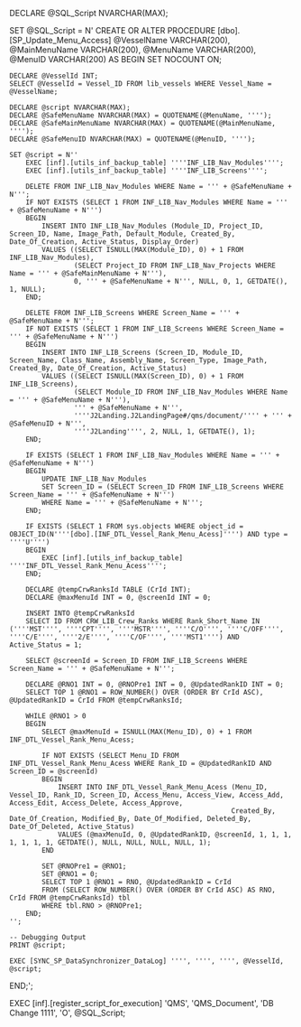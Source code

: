 DECLARE @SQL_Script NVARCHAR(MAX);

SET @SQL_Script = N'
CREATE OR ALTER PROCEDURE [dbo].[SP_Update_Menu_Access]
    @VesselName VARCHAR(200),
    @MainMenuName VARCHAR(200),
    @MenuName VARCHAR(200),
    @MenuID VARCHAR(200)
AS
BEGIN
    SET NOCOUNT ON;

    DECLARE @VesselId INT;
    SELECT @VesselId = Vessel_ID FROM lib_vessels WHERE Vessel_Name = @VesselName;

    DECLARE @script NVARCHAR(MAX);
    DECLARE @SafeMenuName NVARCHAR(MAX) = QUOTENAME(@MenuName, '''');
    DECLARE @SafeMainMenuName NVARCHAR(MAX) = QUOTENAME(@MainMenuName, '''');
    DECLARE @SafeMenuID NVARCHAR(MAX) = QUOTENAME(@MenuID, '''');

    SET @script = N''
        EXEC [inf].[utils_inf_backup_table] ''''INF_LIB_Nav_Modules'''';
        EXEC [inf].[utils_inf_backup_table] ''''INF_LIB_Screens''''; 

        DELETE FROM INF_LIB_Nav_Modules WHERE Name = ''' + @SafeMenuName + N''';
        IF NOT EXISTS (SELECT 1 FROM INF_LIB_Nav_Modules WHERE Name = ''' + @SafeMenuName + N''')
        BEGIN
            INSERT INTO INF_LIB_Nav_Modules (Module_ID, Project_ID, Screen_ID, Name, Image_Path, Default_Module, Created_By, Date_Of_Creation, Active_Status, Display_Order)
            VALUES ((SELECT ISNULL(MAX(Module_ID), 0) + 1 FROM INF_LIB_Nav_Modules),
                    (SELECT Project_ID FROM INF_LIB_Nav_Projects WHERE Name = ''' + @SafeMainMenuName + N'''),  
                    0, ''' + @SafeMenuName + N''', NULL, 0, 1, GETDATE(), 1, NULL);
        END;

        DELETE FROM INF_LIB_Screens WHERE Screen_Name = ''' + @SafeMenuName + N''';
        IF NOT EXISTS (SELECT 1 FROM INF_LIB_Screens WHERE Screen_Name = ''' + @SafeMenuName + N''')
        BEGIN
            INSERT INTO INF_LIB_Screens (Screen_ID, Module_ID, Screen_Name, Class_Name, Assembly_Name, Screen_Type, Image_Path, Created_By, Date_Of_Creation, Active_Status)
            VALUES ((SELECT ISNULL(MAX(Screen_ID), 0) + 1 FROM INF_LIB_Screens),
                    (SELECT Module_ID FROM INF_LIB_Nav_Modules WHERE Name = ''' + @SafeMenuName + N'''), 
                    ''' + @SafeMenuName + N''',
                    ''''J2Landing.J2LandingPage#/qms/document/'''' + ''' + @SafeMenuID + N''',
                    ''''J2Landing'''', 2, NULL, 1, GETDATE(), 1);
        END;

        IF EXISTS (SELECT 1 FROM INF_LIB_Nav_Modules WHERE Name = ''' + @SafeMenuName + N''')
        BEGIN
            UPDATE INF_LIB_Nav_Modules
            SET Screen_ID = (SELECT Screen_ID FROM INF_LIB_Screens WHERE Screen_Name = ''' + @SafeMenuName + N''')
            WHERE Name = ''' + @SafeMenuName + N''';
        END;

        IF EXISTS (SELECT 1 FROM sys.objects WHERE object_id = OBJECT_ID(N''''[dbo].[INF_DTL_Vessel_Rank_Menu_Acess]'''') AND type = ''''U'''')
        BEGIN
            EXEC [inf].[utils_inf_backup_table] ''''INF_DTL_Vessel_Rank_Menu_Acess'''';
        END;

        DECLARE @tempCrwRanksId TABLE (CrId INT);
        DECLARE @maxMenuId INT = 0, @screenId INT = 0;
        
        INSERT INTO @tempCrwRanksId
        SELECT ID FROM CRW_LIB_Crew_Ranks WHERE Rank_Short_Name IN (''''MST'''', ''''CPT'''', ''''MSTR'''', ''''C/O'''', ''''C/OFF'''', ''''C/E'''', ''''2/E'''', ''''C/OF'''', ''''MST1'''') AND Active_Status = 1;
        
        SELECT @screenId = Screen_ID FROM INF_LIB_Screens WHERE Screen_Name = ''' + @SafeMenuName + N''';

        DECLARE @RNO1 INT = 0, @RNOPre1 INT = 0, @UpdatedRankID INT = 0;
        SELECT TOP 1 @RNO1 = ROW_NUMBER() OVER (ORDER BY CrId ASC), @UpdatedRankID = CrId FROM @tempCrwRanksId;

        WHILE @RNO1 > 0
        BEGIN
            SELECT @maxMenuId = ISNULL(MAX(Menu_ID), 0) + 1 FROM INF_DTL_Vessel_Rank_Menu_Acess;
            
            IF NOT EXISTS (SELECT Menu_ID FROM INF_DTL_Vessel_Rank_Menu_Acess WHERE Rank_ID = @UpdatedRankID AND Screen_ID = @screenId)
            BEGIN
                INSERT INTO INF_DTL_Vessel_Rank_Menu_Acess (Menu_ID, Vessel_ID, Rank_ID, Screen_ID, Access_Menu, Access_View, Access_Add, Access_Edit, Access_Delete, Access_Approve,
                                                           Created_By, Date_Of_Creation, Modified_By, Date_Of_Modified, Deleted_By, Date_Of_Deleted, Active_Status)
                VALUES (@maxMenuId, 0, @UpdatedRankID, @screenId, 1, 1, 1, 1, 1, 1, 1, GETDATE(), NULL, NULL, NULL, NULL, 1);
            END

            SET @RNOPre1 = @RNO1;
            SET @RNO1 = 0;
            SELECT TOP 1 @RNO1 = RNO, @UpdatedRankID = CrId
            FROM (SELECT ROW_NUMBER() OVER (ORDER BY CrId ASC) AS RNO, CrId FROM @tempCrwRanksId) tbl
            WHERE tbl.RNO > @RNOPre1;
        END;
    '';

    -- Debugging Output
    PRINT @script;

    EXEC [SYNC_SP_DataSynchronizer_DataLog] '''', '''', '''', @VesselId, @script;
END;';

EXEC [inf].[register_script_for_execution] 
    'QMS', 
    'QMS_Document', 
    'DB Change 1111', 
    'O', 
    @SQL_Script;